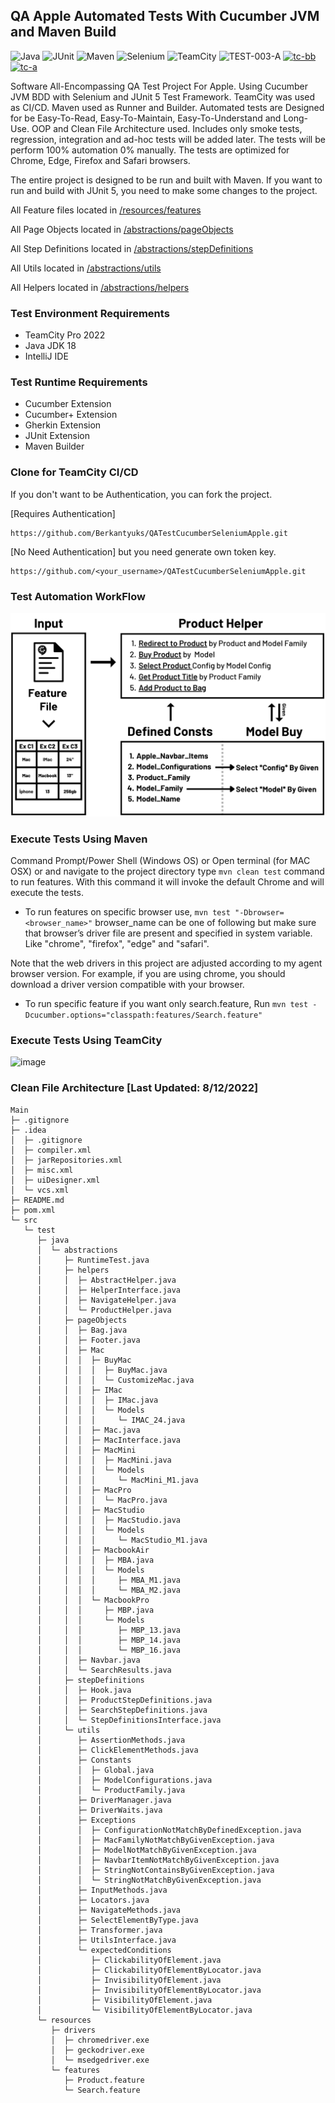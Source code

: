 ﻿## QA Apple Automated Tests With Cucumber JVM and Maven Build
 ![Java](https://img.shields.io/badge/java-000000.svg?style=for-the-badge&logo=java&logoColor=white)
 ![JUnit](https://img.shields.io/badge/Junit5-000000?style=for-the-badge&logo=junit5&logoColor=white)
 ![Maven](https://img.shields.io/badge/Maven-000000?style=for-the-badge&logo=apachemaven&logoColor=white)
 ![Selenium](https://img.shields.io/badge/Selenium-000000?style=for-the-badge&logo=Selenium&logoColor=white)
 ![TeamCity](https://img.shields.io/badge/TeamCity-000000?style=for-the-badge&logo=TeamCity&logoColor=white)
 ![TEST-003-A](https://img.shields.io/badge/TEST%20003%20A-000000?style=for-the-badge&logo=null&logoColor=white)
<a href="https://github.com/Berkantyuks/QA-Project-Test-Classification-Mark" rel="tc-bb"><img width="79px" style="border-width: 0;" src="https://github.com/Berkantyuks/QA-Project-Test-Classification-Mark/blob/main/TCM-114x40-box/114x40-bb.png" alt="tc-bb" /></a>
<a href="https://github.com/Berkantyuks/QA-Project-Test-Classification-Mark#test-class-a" rel="tc-a"><img width="79px" style="border-width: 0;" src="https://github.com/Berkantyuks/QA-Project-Test-Classification-Mark/blob/main/TCM-114x40-light/114x40-tc-a.png" alt="tc-a" /></a>

<p>Software All-Encompassing QA Test Project For Apple. Using Cucumber JVM BDD with Selenium and JUnit 5 Test Framework. TeamCity was used as CI/CD. Maven used as Runner and Builder. Automated tests are Designed for be Easy-To-Read, Easy-To-Maintain, Easy-To-Understand and Long-Use. OOP and Clean File Architecture used. Includes only smoke tests, regression, integration and ad-hoc tests will be added later. The tests will be perform 100% automation 0% manually. The tests are optimized for Chrome, Edge, Firefox and Safari browsers.</p>

The entire project is designed to be run and built with Maven. If you want to run and build with JUnit 5, you need to make some changes to the project.

<p>All Feature files located in <a href="https://github.com/Berkantyuks/QATestCucumberSeleniumApple/tree/main/src/test/resources/features">/resources/features</a></p>

<p>All Page Objects located in <a href="https://github.com/Berkantyuks/QATestCucumberSeleniumApple/tree/main/src/test/java/abstractions/pageObjects">/abstractions/pageObjects</a></p>

<p>All Step Definitions located in <a href="https://github.com/Berkantyuks/QATestCucumberSeleniumApple/tree/main/src/test/java/abstractions/stepDefinitions">/abstractions/stepDefinitions</a></p>

<p>All Utils located in <a href="https://github.com/Berkantyuks/QATestCucumberSeleniumApple/tree/main/src/test/java/abstractions/utils">/abstractions/utils</a></p>

<p>All Helpers located in <a href="https://github.com/Berkantyuks/QATestCucumberSeleniumApple/tree/main/src/test/java/abstractions/helpers">/abstractions/helpers</a></p>

### Test Environment Requirements
- TeamCity Pro 2022
- Java JDK 18
- IntelliJ IDE

### Test Runtime Requirements
- Cucumber Extension
- Cucumber+ Extension
- Gherkin Extension
- JUnit Extension
- Maven Builder

### Clone for TeamCity CI/CD
If you don't want to be Authentication, you can fork the project.

[Requires Authentication]
```
https://github.com/Berkantyuks/QATestCucumberSeleniumApple.git
```
[No Need Authentication] but you need generate own token key.
```
https://github.com/<your_username>/QATestCucumberSeleniumApple.git
```
### Test Automation WorkFlow
<img src="https://github.com/Berkantyuks/QATestCucumberSeleniumApple/blob/main/src/test/resources/workflow/images/apple-test-automation-workflow.png"/>

### Execute Tests Using Maven

Command Prompt/Power Shell (Windows OS) or Open terminal (for MAC OSX) or and navigate to the project directory type ```mvn clean test``` command to run features. With this command it will invoke the default Chrome and will execute the tests.

- To run features on specific browser use, ```mvn test "-Dbrowser=<browser_name>"``` browser_name can be one of following but make sure that browser’s driver file are present and specified in system variable. Like "chrome", "firefox", "edge" and "safari".

Note that the web drivers in this project are adjusted according to my agent browser version. For example, if you are using chrome, you should download a driver version compatible with your browser.

- To run specific feature if you want only search.feature, Run ```mvn test -Dcucumber.options="classpath:features/Search.feature"```

### Execute Tests Using TeamCity
![image](https://user-images.githubusercontent.com/61010367/182302114-fb97fe04-a0ad-4d02-b2e6-ccf534397a8d.png)

### Clean File Architecture [Last Updated: 8/12/2022]

```
Main
├─ .gitignore
├─ .idea
│  ├─ .gitignore
│  ├─ compiler.xml
│  ├─ jarRepositories.xml
│  ├─ misc.xml
│  ├─ uiDesigner.xml
│  └─ vcs.xml
├─ README.md
├─ pom.xml
└─ src
   └─ test
      ├─ java
      │  └─ abstractions
      │     ├─ RuntimeTest.java
      │     ├─ helpers
      │     │  ├─ AbstractHelper.java
      │     │  ├─ HelperInterface.java
      │     │  ├─ NavigateHelper.java
      │     │  └─ ProductHelper.java
      │     ├─ pageObjects
      │     │  ├─ Bag.java
      │     │  ├─ Footer.java
      │     │  ├─ Mac
      │     │  │  ├─ BuyMac
      │     │  │  │  ├─ BuyMac.java
      │     │  │  │  └─ CustomizeMac.java
      │     │  │  ├─ IMac
      │     │  │  │  ├─ IMac.java
      │     │  │  │  └─ Models
      │     │  │  │     └─ IMAC_24.java
      │     │  │  ├─ Mac.java
      │     │  │  ├─ MacInterface.java
      │     │  │  ├─ MacMini
      │     │  │  │  ├─ MacMini.java
      │     │  │  │  └─ Models
      │     │  │  │     └─ MacMini_M1.java
      │     │  │  ├─ MacPro
      │     │  │  │  └─ MacPro.java
      │     │  │  ├─ MacStudio
      │     │  │  │  ├─ MacStudio.java
      │     │  │  │  └─ Models
      │     │  │  │     └─ MacStudio_M1.java
      │     │  │  ├─ MacbookAir
      │     │  │  │  ├─ MBA.java
      │     │  │  │  └─ Models
      │     │  │  │     ├─ MBA_M1.java
      │     │  │  │     └─ MBA_M2.java
      │     │  │  └─ MacbookPro
      │     │  │     ├─ MBP.java
      │     │  │     └─ Models
      │     │  │        ├─ MBP_13.java
      │     │  │        ├─ MBP_14.java
      │     │  │        └─ MBP_16.java
      │     │  ├─ Navbar.java
      │     │  └─ SearchResults.java
      │     ├─ stepDefinitions
      │     │  ├─ Hook.java
      │     │  ├─ ProductStepDefinitions.java
      │     │  ├─ SearchStepDefinitions.java
      │     │  └─ StepDefinitionsInterface.java
      │     └─ utils
      │        ├─ AssertionMethods.java
      │        ├─ ClickElementMethods.java
      │        ├─ Constants
      │        │  ├─ Global.java
      │        │  ├─ ModelConfigurations.java
      │        │  └─ ProductFamily.java
      │        ├─ DriverManager.java
      │        ├─ DriverWaits.java
      │        ├─ Exceptions
      │        │  ├─ ConfigurationNotMatchByDefinedException.java
      │        │  ├─ MacFamilyNotMatchByGivenException.java
      │        │  ├─ ModelNotMatchByGivenException.java
      │        │  ├─ NavbarItemNotMatchByGivenException.java
      │        │  ├─ StringNotContainsByGivenException.java
      │        │  └─ StringNotMatchByGivenException.java
      │        ├─ InputMethods.java
      │        ├─ Locators.java
      │        ├─ NavigateMethods.java
      │        ├─ SelectElementByType.java
      │        ├─ Transformer.java
      │        ├─ UtilsInterface.java
      │        └─ expectedConditions
      │           ├─ ClickabilityOfElement.java
      │           ├─ ClickabilityOfElementByLocator.java
      │           ├─ InvisibilityOfElement.java
      │           ├─ InvisibilityOfElementByLocator.java
      │           ├─ VisibilityOfElement.java
      │           └─ VisibilityOfElementByLocator.java
      └─ resources
         ├─ drivers
         │  ├─ chromedriver.exe
         │  ├─ geckodriver.exe
         │  └─ msedgedriver.exe
         └─ features
            ├─ Product.feature
            └─ Search.feature
```


